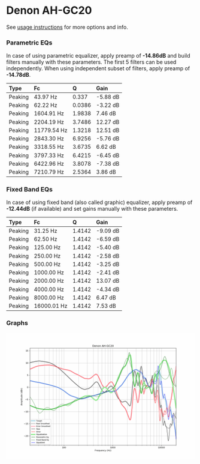 # Denon AH-GC20
See [usage instructions](https://github.com/jaakkopasanen/AutoEq#usage) for more options and info.

### Parametric EQs
In case of using parametric equalizer, apply preamp of **-14.86dB** and build filters manually
with these parameters. The first 5 filters can be used independently.
When using independent subset of filters, apply preamp of **-14.78dB**.

| Type    | Fc          |      Q | Gain     |
|:--------|:------------|:-------|:---------|
| Peaking | 43.97 Hz    | 0.337  | -5.88 dB |
| Peaking | 62.22 Hz    | 0.0386 | -3.22 dB |
| Peaking | 1604.91 Hz  | 1.9838 | 7.46 dB  |
| Peaking | 2204.19 Hz  | 3.7486 | 12.27 dB |
| Peaking | 11779.54 Hz | 1.3218 | 12.51 dB |
| Peaking | 2843.30 Hz  | 6.9256 | -5.76 dB |
| Peaking | 3318.55 Hz  | 3.6735 | 6.62 dB  |
| Peaking | 3797.33 Hz  | 6.4215 | -6.45 dB |
| Peaking | 6422.96 Hz  | 3.8078 | -7.38 dB |
| Peaking | 7210.79 Hz  | 2.5364 | 3.86 dB  |

### Fixed Band EQs
In case of using fixed band (also called graphic) equalizer, apply preamp of **-12.44dB**
(if available) and set gains manually with these parameters.

| Type    | Fc          |      Q | Gain     |
|:--------|:------------|:-------|:---------|
| Peaking | 31.25 Hz    | 1.4142 | -9.09 dB |
| Peaking | 62.50 Hz    | 1.4142 | -6.59 dB |
| Peaking | 125.00 Hz   | 1.4142 | -5.40 dB |
| Peaking | 250.00 Hz   | 1.4142 | -2.58 dB |
| Peaking | 500.00 Hz   | 1.4142 | -3.25 dB |
| Peaking | 1000.00 Hz  | 1.4142 | -2.41 dB |
| Peaking | 2000.00 Hz  | 1.4142 | 13.07 dB |
| Peaking | 4000.00 Hz  | 1.4142 | -4.34 dB |
| Peaking | 8000.00 Hz  | 1.4142 | 6.47 dB  |
| Peaking | 16000.01 Hz | 1.4142 | 7.53 dB  |

### Graphs
![](./Denon%20AH-GC20.png)